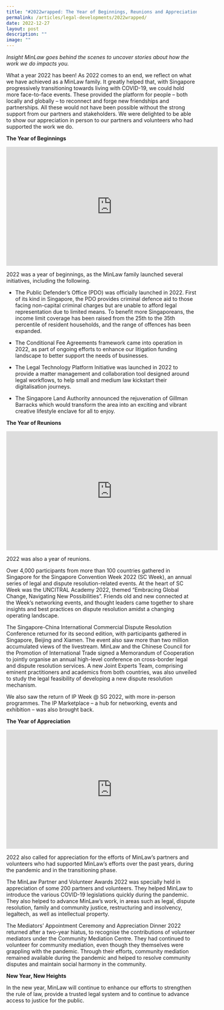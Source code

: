 ```yaml
---
title: "#2022wrapped: The Year of Beginnings, Reunions and Appreciation"
permalink: /articles/legal-developments/2022wrapped/
date: 2022-12-27
layout: post
description: ""
image: ""
---
```

<i>Insight MinLaw goes behind the scenes to uncover stories about how the work we do impacts you.</i>
<br>

What a year 2022 has been! As 2022 comes to an end, we reflect on what we have achieved as a MinLaw family. It greatly helped that, with Singapore progressively transitioning towards living with COVID-19, we could hold more face-to-face events. These provided the platform for people – both locally and globally – to reconnect and forge new friendships and partnerships. All these would not have been possible without the strong support from our partners and stakeholders. We were delighted to be able to show our appreciation in person to our partners and volunteers who had supported the work we do. 

**The Year of Beginnings**

<iframe width="560" height="315" src="https://www.youtube.com/embed/ASttGhroOWQ" title="YouTube video player" frameborder="0" allow="accelerometer; autoplay; clipboard-write; encrypted-media; gyroscope; picture-in-picture" allowfullscreen></iframe>

2022 was a year of beginnings, as the MinLaw family launched several initiatives, including the following.   

* The Public Defender’s Office (PDO) was officially launched in 2022. First of its kind in Singapore, the PDO provides criminal defence aid to those facing non-capital criminal charges but are unable to afford legal representation due to limited means. To benefit more Singaporeans, the income limit coverage has been raised from the 25th to the 35th percentile of resident households, and the range of offences has been expanded. 

* The Conditional Fee Agreements framework came into operation in 2022, as part of ongoing efforts to enhance our litigation funding landscape to better support the needs of businesses. 


* The Legal Technology Platform Initiative was launched in 2022 to provide a matter management and collaboration tool designed around legal workflows, to help small and medium law kickstart their digitalisation journeys. 

* The Singapore Land Authority announced the rejuvenation of Gillman Barracks which would transform the area into an exciting and vibrant creative lifestyle enclave for all to enjoy. 


**The Year of Reunions**

<iframe width="560" height="315" src="https://www.youtube.com/embed/RzUTNT_kp68" title="YouTube video player" frameborder="0" allow="accelerometer; autoplay; clipboard-write; encrypted-media; gyroscope; picture-in-picture" allowfullscreen></iframe>

2022 was also a year of reunions. 

Over 4,000 participants from more than 100 countries gathered in Singapore for the Singapore Convention Week 2022 (SC Week), an annual series of legal and dispute resolution-related events. At the heart of SC Week was the UNCITRAL Academy 2022, themed “Embracing Global Change, Navigating New Possibilities”.   Friends old and new connected at the Week’s networking events, and thought leaders came together to share insights and best practices on dispute resolution amidst a changing operating landscape. 

The Singapore-China International Commercial Dispute Resolution Conference returned for its second edition, with participants gathered in Singapore, Beijing and Xiamen. The event also saw more than two million accumulated views of the livestream. MinLaw and the Chinese Council for the Promotion of International Trade signed a Memorandum of Cooperation to jointly organise an annual high-level conference on cross-border legal and dispute resolution services. A new Joint Experts Team, comprising eminent practitioners and academics from both countries, was also unveiled to study the legal feasibility of developing a new dispute resolution mechanism. 

We also saw the return of IP Week @ SG 2022, with more in-person programmes. The IP Marketplace – a hub for networking, events and exhibition – was also brought back. 

**The Year of Appreciation**

<iframe width="560" height="315" src="https://www.youtube.com/embed/lNWmkYAV-vI" title="YouTube video player" frameborder="0" allow="accelerometer; autoplay; clipboard-write; encrypted-media; gyroscope; picture-in-picture" allowfullscreen></iframe>

2022 also called for appreciation for the efforts of MinLaw’s partners and volunteers who had supported MinLaw’s efforts over the past years, during the pandemic and in the transitioning phase. 

The MinLaw Partner and Volunteer Awards 2022 was specially held in appreciation of some 200 partners and volunteers. They helped MinLaw to introduce the various COVID-19 legislations quickly during the pandemic. They also helped to advance MinLaw’s work, in areas such as legal, dispute resolution, family and community justice, restructuring and insolvency, legaltech, as well as intellectual property. 

The Mediators’ Appointment Ceremony and Appreciation Dinner 2022 returned after a two-year hiatus, to recognise the contributions of volunteer mediators under the Community Mediation Centre. They had continued to volunteer for community mediation, even though they themselves were grappling with the pandemic. Through their efforts, community mediation remained available during the pandemic and helped to resolve community disputes and maintain social harmony in the community. 

**New Year, New Heights**

In the new year, MinLaw will continue to enhance our efforts to strengthen the rule of law, provide a trusted legal system and to continue to advance access to justice for the public.